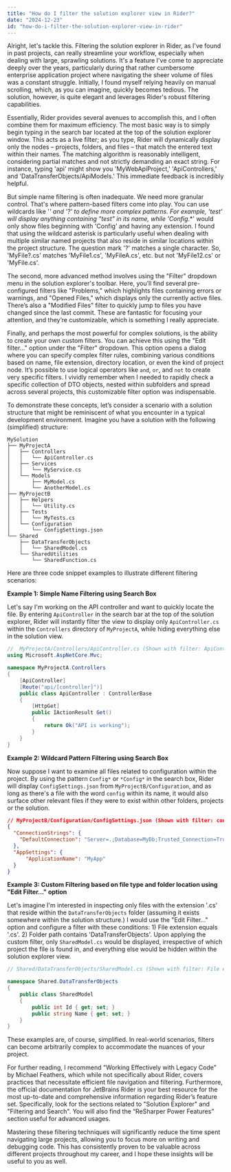 ```yaml
---
title: "How do I filter the solution explorer view in Rider?"
date: "2024-12-23"
id: "how-do-i-filter-the-solution-explorer-view-in-rider"
---
```


Alright, let's tackle this. Filtering the solution explorer in Rider, as I've found in past projects, can really streamline your workflow, especially when dealing with large, sprawling solutions. It's a feature I've come to appreciate deeply over the years, particularly during that rather cumbersome enterprise application project where navigating the sheer volume of files was a constant struggle. Initially, I found myself relying heavily on manual scrolling, which, as you can imagine, quickly becomes tedious. The solution, however, is quite elegant and leverages Rider's robust filtering capabilities.

Essentially, Rider provides several avenues to accomplish this, and I often combine them for maximum efficiency. The most basic way is to simply begin typing in the search bar located at the top of the solution explorer window. This acts as a live filter; as you type, Rider will dynamically display only the nodes – projects, folders, and files – that match the entered text within their names. The matching algorithm is reasonably intelligent, considering partial matches and not strictly demanding an exact string. For instance, typing 'api' might show you 'MyWebApiProject,' 'ApiControllers,' and 'DataTransferObjects/ApiModels.' This immediate feedback is incredibly helpful.

But simple name filtering is often inadequate. We need more granular control. That's where pattern-based filters come into play. You can use wildcards like '*' and '?' to define more complex patterns. For example, '*test*' will display anything containing "test" in its name, while 'Config*.*' would only show files beginning with 'Config' and having any extension. I found that using the wildcard asterisk is particularly useful when dealing with multiple similar named projects that also reside in similar locations within the project structure. The question mark '?' matches a single character. So, 'MyFile?.cs' matches 'MyFile1.cs', 'MyFileA.cs', etc. but not 'MyFile12.cs' or 'MyFile.cs'.

The second, more advanced method involves using the "Filter" dropdown menu in the solution explorer's toolbar. Here, you’ll find several pre-configured filters like "Problems," which highlights files containing errors or warnings, and "Opened Files," which displays only the currently active files. There’s also a "Modified Files" filter to quickly jump to files you have changed since the last commit. These are fantastic for focusing your attention, and they’re customizable, which is something I really appreciate.

Finally, and perhaps the most powerful for complex solutions, is the ability to create your own custom filters. You can achieve this using the "Edit filter..." option under the "Filter" dropdown. This option opens a dialog where you can specify complex filter rules, combining various conditions based on name, file extension, directory location, or even the kind of project node. It’s possible to use logical operators like `and`, `or`, and `not` to create very specific filters. I vividly remember when I needed to rapidly check a specific collection of DTO objects, nested within subfolders and spread across several projects, this customizable filter option was indispensable.

To demonstrate these concepts, let’s consider a scenario with a solution structure that might be reminiscent of what you encounter in a typical development environment. Imagine you have a solution with the following (simplified) structure:

```
MySolution
├── MyProjectA
│   ├── Controllers
│   │   └── ApiController.cs
│   ├── Services
│   │   └── MyService.cs
│   └── Models
│       ├── MyModel.cs
│       └── AnotherModel.cs
├── MyProjectB
│   ├── Helpers
│   │   └── Utility.cs
│   ├── Tests
│   │   └── MyTests.cs
│   └── Configuration
│       └── ConfigSettings.json
└── Shared
    ├── DataTransferObjects
    │   └── SharedModel.cs
    └── SharedUtilities
        └── SharedFunction.cs
```

Here are three code snippet examples to illustrate different filtering scenarios:

**Example 1: Simple Name Filtering using Search Box**

Let's say I'm working on the API controller and want to quickly locate the file. By entering `ApiController` in the search bar at the top of the solution explorer, Rider will instantly filter the view to display only `ApiController.cs` within the `Controllers` directory of `MyProjectA`, while hiding everything else in the solution view.

```csharp
//  MyProjectA/Controllers/ApiController.cs (Shown with filter: ApiController)
using Microsoft.AspNetCore.Mvc;

namespace MyProjectA.Controllers
{
    [ApiController]
    [Route("api/[controller]")]
    public class ApiController : ControllerBase
    {
        [HttpGet]
        public IActionResult Get()
        {
            return Ok("API is working");
        }
    }
}
```

**Example 2: Wildcard Pattern Filtering using Search Box**

Now suppose I want to examine all files related to configuration within the project. By using the pattern `Config*` or `*Config*` in the search box, Rider will display `ConfigSettings.json` from `MyProjectB/Configuration`, and as long as there's a file with the word `config` within its name, it would also surface other relevant files if they were to exist within other folders, projects or the solution.

```json
// MyProjectB/Configuration/ConfigSettings.json (Shown with filter: config*)
{
  "ConnectionStrings": {
    "DefaultConnection": "Server=.;Database=MyDb;Trusted_Connection=True;"
  },
  "AppSettings": {
      "ApplicationName": "MyApp"
  }
}
```

**Example 3: Custom Filtering based on file type and folder location using "Edit Filter..." option**

Let's imagine I'm interested in inspecting only files with the extension '.cs' that reside within the `DataTransferObjects` folder (assuming it exists somewhere within the solution structure.)  I would use the "Edit Filter..." option and configure a filter with these conditions: 1) File extension equals '.cs'. 2) Folder path contains 'DataTransferObjects'. Upon applying the custom filter, only `SharedModel.cs` would be displayed, irrespective of which project the file is found in, and everything else would be hidden within the solution explorer view.

```csharp
// Shared/DataTransferObjects/SharedModel.cs (Shown with filter: File extension is .cs and Folder path contains 'DataTransferObjects')

namespace Shared.DataTransferObjects
{
    public class SharedModel
    {
        public int Id { get; set; }
        public string Name { get; set; }
    }
}
```

These examples are, of course, simplified. In real-world scenarios, filters can become arbitrarily complex to accommodate the nuances of your project.

For further reading, I recommend "Working Effectively with Legacy Code" by Michael Feathers, which while not specifically about Rider, covers practices that necessitate efficient file navigation and filtering. Furthermore, the official documentation for JetBrains Rider is your best resource for the most up-to-date and comprehensive information regarding Rider’s feature set. Specifically, look for the sections related to "Solution Explorer" and "Filtering and Search". You will also find the “ReSharper Power Features” section useful for advanced usages.

Mastering these filtering techniques will significantly reduce the time spent navigating large projects, allowing you to focus more on writing and debugging code. This has consistently proven to be valuable across different projects throughout my career, and I hope these insights will be useful to you as well.
